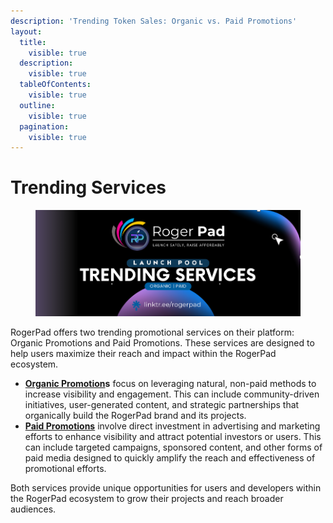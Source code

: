```yaml
---
description: 'Trending Token Sales: Organic vs. Paid Promotions'
layout:
  title:
    visible: true
  description:
    visible: true
  tableOfContents:
    visible: true
  outline:
    visible: true
  pagination:
    visible: true
---
```


# Trending Services

<figure><img src="../../../.gitbook/assets/TRENDING.png" alt=""><figcaption></figcaption></figure>

RogerPad offers two trending promotional services on their platform: Organic Promotions and Paid Promotions. These services are designed to help users maximize their reach and impact within the RogerPad ecosystem.

* [**Organic Promotion**](https://docs.rogerpad.finance/devleopers-corner/trending-services/organic-trending)**s** focus on leveraging natural, non-paid methods to increase visibility and engagement. This can include community-driven initiatives, user-generated content, and strategic partnerships that organically build the RogerPad brand and its projects.
* [**Paid Promotions**](https://docs.rogerpad.finance/devleopers-corner/trending-services/paid-trending) involve direct investment in advertising and marketing efforts to enhance visibility and attract potential investors or users. This can include targeted campaigns, sponsored content, and other forms of paid media designed to quickly amplify the reach and effectiveness of promotional efforts.

Both services provide unique opportunities for users and developers within the RogerPad ecosystem to grow their projects and reach broader audiences.
